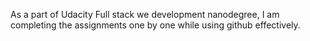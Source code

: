 As a part of Udacity Full stack we development nanodegree, I am completing the assignments one by one while using github effectively.
